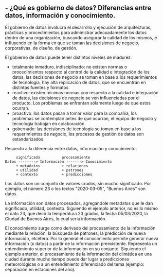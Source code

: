 ## - ¿Qué es gobierno de datos? Diferencias entre datos, información y conocimiento.

El gobierno de datos involucra el desarrollo y ejecución de arquitecturas, prácticas y procedimientos para administrar adecuadamente los datos dentro de una organización, buscando asegurar la calidad de los mismos, e influyendo en la forma en que se toman las decisiones de negocio, corporativas, de diseño, de gestión.

El gobierno de datos puede tener distintos niveles de madurez:
- totalmente inmaduro, indisciplinado: no existen normas o procedimientos respecto al control de la calidad e integración de los datos, las decisiones de negocio se toman en base a los requerimientos de tecnología, hay alta replicación de datos, que se encuentran en distintas fuentes y formatos.
- reactivo: existen mínimas normas con respecto a la calidad e integración de datos, las decisiones de negocio se ven influenciadas por el producto. Los problemas se enfrentan sólamente luego de que estos ocurran.
- proactivo: los datos pasan a tomar valor para la compañía, los problemas se contemplan antes de que ocurran, el equipo de negocio y tecnología trabajan en colaboración.
- gobernado: las decisiones de tecnología se toman en base a los requerimientos de negocio, los procesos de gestión de datos son estandarizados

Respecto a la diferencia entre datos, información y conocimiento:

```
     significado          procesamiento
Datos --------> Información -------> Conocimiento
     + metadatos          + relaciones
     + utilidad           + patrones
     + contexto           + predicciones
```

Los datos son un conjunto de valores crudos, sin mucho significado. Por ejemplo, el número 23 o los textos "2020-03-05", "Buenos Aires" son datos.

La información son datos procesados, agregándole metadatos que le dan significado, utilidad, contexto. Siguiendo el ejemplo anterior, no es lo mismo el dato 23, que decir la temperatura 23 grados, la fecha 05/03/2020, la Ciudad de Buenos Aires, lo cual sería información.

El conocimiento surge como derivado del procesamiento de la información mediante la relación, la búsqueda de patrones, la predicción de nueva información, etcétera. Por lo general el conocimiento permite generar nueva información (o datos) a partir de la información preexistente. Representa un entendimiento superior de la información en su conjunto. Siguiendo el ejemplo anterior, el procesamiento de la información del climática en una ciudad durante mucho tiempo puede dar lugar a predicciones meteorológicas o a un entendimiento diferenciado del tema (ejemplo: separación en estaciones del año).